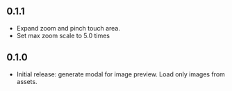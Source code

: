 ## 0.1.1

* Expand zoom and pinch touch area.
* Set max zoom scale to 5.0 times

## 0.1.0

* Initial release: generate modal for image preview. Load only images from assets.
